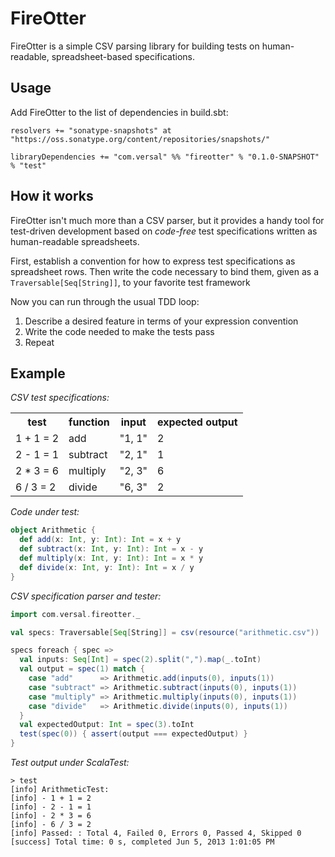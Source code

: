 # FireOtter

FireOtter is a simple CSV parsing library for building tests on human-readable, spreadsheet-based specifications.

## Usage

Add FireOtter to the list of dependencies in build.sbt:

```
resolvers += "sonatype-snapshots" at "https://oss.sonatype.org/content/repositories/snapshots/"

libraryDependencies += "com.versal" %% "fireotter" % "0.1.0-SNAPSHOT" % "test"
```

## How it works

FireOtter isn't much more than a CSV parser, but it provides a handy tool for test-driven development based on *code-free* test specifications written as human-readable spreadsheets.

First, establish a convention for how to express test specifications as spreadsheet rows.  Then write the code necessary to bind them, given as a `Traversable[Seq[String]]`, to your favorite test framework

Now you can run through the usual TDD loop:

1. Describe a desired feature in terms of your expression convention
2. Write the code needed to make the tests pass
3. Repeat

## Example

*CSV test specifications:*

<table>
  <tr><th>test</th><th>function</th><th>input</th><th>expected output</th></tr>
  <tr><td>1 + 1 = 2</td><td>add</td><td>"1, 1"</td><td>2</td></tr>
  <tr><td>2 - 1 = 1</td><td>subtract</td><td>"2, 1"</td><td>1</td></tr>
  <tr><td>2 * 3 = 6</td><td>multiply</td><td>"2, 3"</td><td>6</td></tr>
  <tr><td>6 / 3 = 2</td><td>divide</td><td>"6, 3"</td><td>2</td></tr>
</table>

*Code under test:*

```scala
object Arithmetic {
  def add(x: Int, y: Int): Int = x + y
  def subtract(x: Int, y: Int): Int = x - y
  def multiply(x: Int, y: Int): Int = x * y
  def divide(x: Int, y: Int): Int = x / y
}
```

*CSV specification parser and tester:*

```scala
import com.versal.fireotter._

val specs: Traversable[Seq[String]] = csv(resource("arithmetic.csv"))

specs foreach { spec =>
  val inputs: Seq[Int] = spec(2).split(",").map(_.toInt)
  val output = spec(1) match {
    case "add"      => Arithmetic.add(inputs(0), inputs(1))
    case "subtract" => Arithmetic.subtract(inputs(0), inputs(1))
    case "multiply" => Arithmetic.multiply(inputs(0), inputs(1))
    case "divide"   => Arithmetic.divide(inputs(0), inputs(1))
  }
  val expectedOutput: Int = spec(3).toInt
  test(spec(0)) { assert(output === expectedOutput) }
}
```

*Test output under ScalaTest:*

```
> test
[info] ArithmeticTest:
[info] - 1 + 1 = 2
[info] - 2 - 1 = 1
[info] - 2 * 3 = 6
[info] - 6 / 3 = 2
[info] Passed: : Total 4, Failed 0, Errors 0, Passed 4, Skipped 0
[success] Total time: 0 s, completed Jun 5, 2013 1:01:05 PM
```
